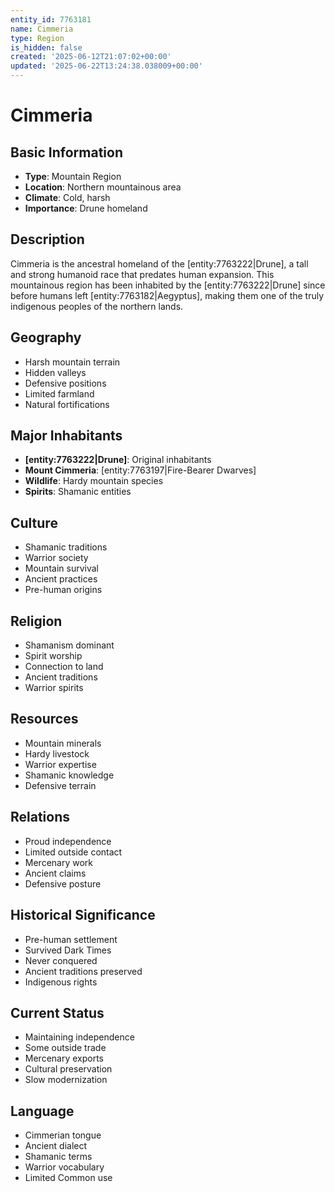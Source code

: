 ```yaml
---
entity_id: 7763181
name: Cimmeria
type: Region
is_hidden: false
created: '2025-06-12T21:07:02+00:00'
updated: '2025-06-22T13:24:38.038009+00:00'
---
```


# Cimmeria

## Basic Information

- **Type**: Mountain Region
- **Location**: Northern mountainous area
- **Climate**: Cold, harsh
- **Importance**: Drune homeland

## Description

Cimmeria is the ancestral homeland of the [entity:7763222|Drune], a tall and strong humanoid race that predates human expansion. This mountainous region has been inhabited by the [entity:7763222|Drune] since before humans left [entity:7763182|Aegyptus], making them one of the truly indigenous peoples of the northern lands.

## Geography

- Harsh mountain terrain
- Hidden valleys
- Defensive positions
- Limited farmland
- Natural fortifications

## Major Inhabitants

- **[entity:7763222|Drune]**: Original inhabitants
- **Mount Cimmeria**: [entity:7763197|Fire-Bearer Dwarves]
- **Wildlife**: Hardy mountain species
- **Spirits**: Shamanic entities

## Culture

- Shamanic traditions
- Warrior society
- Mountain survival
- Ancient practices
- Pre-human origins

## Religion

- Shamanism dominant
- Spirit worship
- Connection to land
- Ancient traditions
- Warrior spirits

## Resources

- Mountain minerals
- Hardy livestock
- Warrior expertise
- Shamanic knowledge
- Defensive terrain

## Relations

- Proud independence
- Limited outside contact
- Mercenary work
- Ancient claims
- Defensive posture

## Historical Significance

- Pre-human settlement
- Survived Dark Times
- Never conquered
- Ancient traditions preserved
- Indigenous rights

## Current Status

- Maintaining independence
- Some outside trade
- Mercenary exports
- Cultural preservation
- Slow modernization

## Language

- Cimmerian tongue
- Ancient dialect
- Shamanic terms
- Warrior vocabulary
- Limited Common use